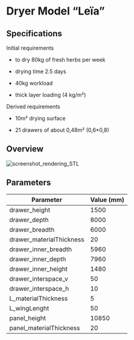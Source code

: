 Dryer Model “Leïa”
==================

Specifications
--------------

Initial requirements

-   to dry 80kg of fresh herbs per week

-   drying time 2.5 days

-   40kg workload

-   thick layer loading (4 kg/m²)

Derived requirements

-   10m² drying surface

-   21 drawers of about 0,48m² (0,6\*0,8)

Overview
--------

![screenshot_rendering_STL](https://github.com/jbon/Drying-open-source-solution/blob/master/02%20-%20Developing/Dryer%20Le%C3%AFa/img/screenshot_rendering_STL.PNG)

Parameters
----------

| Parameter                | Value (mm) |
|--------------------------|-------|
| drawer_height            | 1500  |
| drawer_depth             | 8000  |
| drawer_breadth           | 6000  |
| drawer_materialThickness | 20    |
| drawer_inner_breadth     | 5960  |
| drawer_inner_depth       | 7960  |
| drawer_inner_height      | 1480  |
| drawer_interspace_v      | 50    |
| drawer_interspace_h      | 10    |
| L_materialThickness      | 5     |
| L_wingLenght             | 50    |
| panel_height             | 10850 |
| panel_materialThickness  | 20    |
